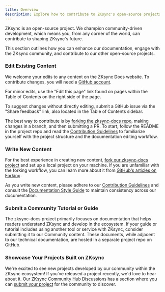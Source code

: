 ```yaml
---
title: Overview
description: Explore how to contribute to ZKsync's open-source projects and community.
---
```


ZKsync is an open-source project. We champion community-driven development, which means you,
from any corner of the world, can contribute to shaping ZKsync's future.

This section outlines how you can enhance our documentation, engage with the ZKsync community,
and contribute to our other open-source projects.

### Edit Existing Content

We welcome your edits to any content on the ZKsync Docs website. To contribute changes,
you will need a [GitHub account](https://github.com/signup).

For minor edits, use the "Edit this page" link found on pages within the Table of Contents on the right side of the page.

To suggest changes without directly editing, submit a GitHub issue via the "Share feedback" link,
also located in the Table of Contents sidebar.

The best way to contribute is by [forking the zksync-docs repo](%%zk_git_repo_zksync-docs%%/fork),
making changes in a branch, and then submitting a PR.
To start, follow the README in the project repo and read the [Contribution Guidelines](/zksync-network/contributing/documentation/contribution-guidelines)
to familiarize yourself with the project structure and the documentation editing workflow.

### Write New Content

For the best experience in creating new content, [fork our zksync-docs project](%%zk_git_repo_zksync-docs%%/fork)
and set up a local project on your machine. If you are unfamiliar with the forking workflow, you can learn more about it
from [GitHub's articles on Forking](https://docs.github.com/en/pull-requests/collaborating-with-pull-requests/working-with-forks/about-forks).

As you write new content, please adhere to our
[Contribution Guidelines](/zksync-network/contributing/documentation/contribution-guidelines)
and consult the [Documentation Style Guide](/zksync-network/contributing/documentation/documentation-styleguide)
to maintain consistency across our documentation.

### Submit a Community Tutorial or Guide

The zksync-docs project primarily focuses on documentation that helps readers understand ZKsync and develop in the ecosystem.
If your guide or tutorial includes using another tool or service with ZKsync, consider submitting it to our Community content.
These documents, while adjacent to our technical documentation, are hosted in a separate project repo on GitHub.

### Showcase Your Projects Built on ZKsync

We're excited to see new projects developed by our community within the ZKsync ecosystem!
If you've released a project recently, we'd love to hear about it.
Our [ZKsync Community Hub Discussions](https://github.com/ZKsync-Community-Hub/zksync-developers)
has a section where you can
[submit your project](https://github.com/ZKsync-Community-Hub/zksync-developers/discussions/new?category=show-and-tell)
for the community to discover.
